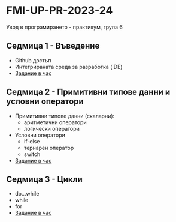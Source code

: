 # FMI-UP-PR-2023-24

Увод в програмирането - практикум, група 6

## Седмица 1 - Въведение
- Github достъп  
- Интегрираната среда за разработка (IDE)  
- [Задание в час](https://classroom.github.com/a/XfPZebXc)

## Седмица 2 - Примитивни типове данни и условни оператори
- Примитивни типове данни (скаларни):
  - аритметични оператори
  - логически оператори
- Условни оператори
  - if-else
  - тернарен оператор
  - switch
- [Задание в час](https://classroom.github.com/a/Tg9HtDSs)

## Седмица 3 - Цикли
- do...while
- while
- for
- [Задание в час](https://classroom.github.com/a/Tg9HtDSs)

